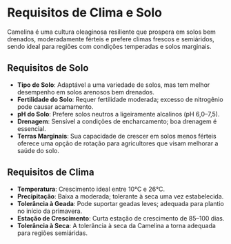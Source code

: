 # Requisitos de Clima e Solo

Camelina é uma cultura oleaginosa resiliente que prospera em solos bem drenados, moderadamente férteis e prefere climas frescos e semiáridos, sendo ideal para regiões com condições temperadas e solos marginais.

## Requisitos de Solo

- **Tipo de Solo**: Adaptável a uma variedade de solos, mas tem melhor desempenho em solos arenosos bem drenados.
- **Fertilidade do Solo**: Requer fertilidade moderada; excesso de nitrogênio pode causar acamamento.
- **pH do Solo**: Prefere solos neutros a ligeiramente alcalinos (pH 6,0–7,5).
- **Drenagem**: Sensível a condições de encharcamento; boa drenagem é essencial.
- **Terras Marginais**: Sua capacidade de crescer em solos menos férteis oferece uma opção de rotação para agricultores que visam melhorar a saúde do solo.

## Requisitos de Clima

- **Temperatura**: Crescimento ideal entre 10°C e 26°C.
- **Precipitação**: Baixa a moderada; tolerante à seca uma vez estabelecida.
- **Tolerância à Geada**: Pode suportar geadas leves; adequada para plantio no início da primavera.
- **Estação de Crescimento**: Curta estação de crescimento de 85–100 dias.
- **Tolerância à Seca**: A tolerância à seca da Camelina a torna adequada para regiões semiáridas.